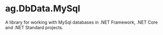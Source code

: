 # ag.DbData.MySql
A library for working with MySql databases in .NET Framework, .NET Core and .NET Standard projects.
